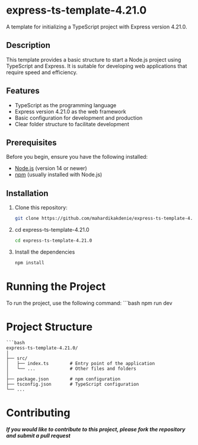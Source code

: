 # express-ts-template-4.21.0

A template for initializing a TypeScript project with Express version 4.21.0.

## Description

This template provides a basic structure to start a Node.js project using TypeScript and Express. It is suitable for developing web applications that require speed and efficiency.

## Features

- TypeScript as the programming language
- Express version 4.21.0 as the web framework
- Basic configuration for development and production
- Clear folder structure to facilitate development

## Prerequisites

Before you begin, ensure you have the following installed:

- [Node.js](https://nodejs.org/) (version 14 or newer)
- [npm](https://www.npmjs.com/) (usually installed with Node.js)

## Installation

1. Clone this repository:

   ```bash
   git clone https://github.com/mahardikakdenie/express-ts-template-4.21.0.git

2. cd express-ts-template-4.21.0
    ```bash
    cd express-ts-template-4.21.0

3.  Install the dependencies
    ```bash
    npm install

# Running the Project

To run the project, use the following command:
    ```bash
    npm run dev


# Project Structure
    ```bash
    express-ts-template-4.21.0/
    │
    ├── src/
    │   ├── index.ts        # Entry point of the application
    │   └── ...             # Other files and folders
    │
    ├── package.json        # npm configuration
    ├── tsconfig.json       # TypeScript configuration
    └── ...

# Contributing
***If you would like to contribute to this project, please fork the repository and submit a pull request***
